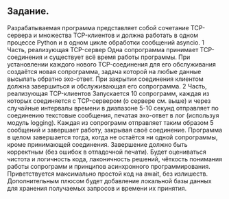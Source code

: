 ## Задание.
Разрабатываемая программа представляет собой сочетание TCP-сервера и множества
TCP-клиентов и должна работать в одном процессе Python и в одном цикле обработки
сообщений asyncio.
1 Часть, реализующая TCP-сервер
Одна сопрограмма принимает TCP-соединения и существует всё время работы
программы.
При установлении каждого нового TCP-соединения для его обслуживания создаётся новая
сопрограмма, задача которой на любые данные высылать обратно эхо-ответ.
При закрытии соединения клиентом должна завершиться и обслуживающая его
сопрограмма.
2 Часть, реализующая TCP-клиентов
Запускается 10 сопрограмм, каждая из которых соединяется с TCP-сервером (о сервере
см. выше) и через случайные интервалы времени в диапазоне 5-10 секунд
отправляет по соединению текстовые сообщения, печатая эхо-ответ в лог (используя
модуль logging).
Каждая из сопрограмм отправляет таким образом 5 сообщений и завершает работу,
закрывая своё соединение.
Программа в целом завершается тогда, когда не остаётся ни одной сопрограммы, кроме
принимающей соединения. Завершение должно быть корректным (без ошибок в
отладочной печати).
Будет оцениваться чистота и логичность кода, лаконичность решений, чёткость
понимания работы сопрограмм и принципов асинхронного программирования.
Приветствуется максимально простой код на await, без излишеств.
Дополнительным плюсом будет добавление локальной базы данных для хранения
получаемых запросов и времени их принятия.
